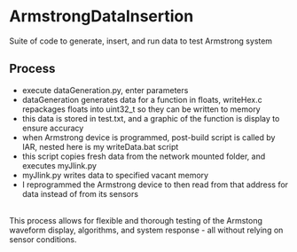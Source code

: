 # ArmstrongDataInsertion
Suite of code to generate, insert, and run data to test Armstrong system
## Process
  - execute dataGeneration.py, enter parameters
  - dataGeneration generates data for a function in floats, writeHex.c repackages floats into uint32_t so they can be 
  written to memory
  - this data is stored in test.txt, and a graphic of the function is display to ensure accuracy
  - when Armstrong device is programmed, post-build script is called by IAR, nested here is my writeData.bat script
  - this script copies fresh data from the network mounted folder, and executes myJlink.py
  - myJlink.py writes data to specified vacant memory
  - I reprogrammed the Armstrong device to then read from that address for data instead of from its sensors
  </br>
This process allows for flexible and thorough testing of the Armstong waveform display, algorithms, and system 
response - all without relying on sensor conditions.
